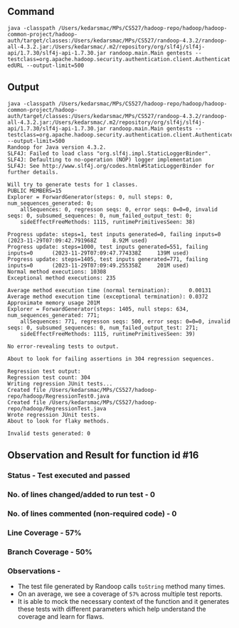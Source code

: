 ## Command

`java -classpath /Users/kedarsmac/MPs/CS527/hadoop-repo/hadoop/hadoop-common-project/hadoop-auth/target/classes:/Users/kedarsmac/MPs/CS527/randoop-4.3.2/randoop-all-4.3.2.jar:/Users/kedarsmac/.m2/repository/org/slf4j/slf4j-api/1.7.30/slf4j-api-1.7.30.jar randoop.main.Main gentests --testclass=org.apache.hadoop.security.authentication.client.AuthenticatedURL --output-limit=500`

## Output

```
java -classpath /Users/kedarsmac/MPs/CS527/hadoop-repo/hadoop/hadoop-common-project/hadoop-auth/target/classes:/Users/kedarsmac/MPs/CS527/randoop-4.3.2/randoop-all-4.3.2.jar:/Users/kedarsmac/.m2/repository/org/slf4j/slf4j-api/1.7.30/slf4j-api-1.7.30.jar randoop.main.Main gentests --testclass=org.apache.hadoop.security.authentication.client.AuthenticatedURL --output-limit=500
Randoop for Java version 4.3.2.
SLF4J: Failed to load class "org.slf4j.impl.StaticLoggerBinder".
SLF4J: Defaulting to no-operation (NOP) logger implementation
SLF4J: See http://www.slf4j.org/codes.html#StaticLoggerBinder for further details.

Will try to generate tests for 1 classes.
PUBLIC MEMBERS=15
Explorer = ForwardGenerator(steps: 0, null steps: 0, num_sequences_generated: 0;
    allSequences: 0, regresson seqs: 0, error seqs: 0=0=0, invalid seqs: 0, subsumed_sequences: 0, num_failed_output_test: 0;
    sideEffectFreeMethods: 1115, runtimePrimitivesSeen: 38)

Progress update: steps=1, test inputs generated=0, failing inputs=0      (2023-11-29T07:09:42.791968Z     8.92M used)
Progress update: steps=1000, test inputs generated=551, failing inputs=0      (2023-11-29T07:09:47.774338Z     139M used)
Progress update: steps=1405, test inputs generated=771, failing inputs=0      (2023-11-29T07:09:49.255358Z     201M used)
Normal method executions: 10308
Exceptional method executions: 235

Average method execution time (normal termination):      0.00131
Average method execution time (exceptional termination): 0.0372
Approximate memory usage 201M
Explorer = ForwardGenerator(steps: 1405, null steps: 634, num_sequences_generated: 771;
    allSequences: 771, regresson seqs: 500, error seqs: 0=0=0, invalid seqs: 0, subsumed_sequences: 0, num_failed_output_test: 271;
    sideEffectFreeMethods: 1115, runtimePrimitivesSeen: 39)

No error-revealing tests to output.

About to look for failing assertions in 304 regression sequences.

Regression test output:
Regression test count: 304
Writing regression JUnit tests...
Created file /Users/kedarsmac/MPs/CS527/hadoop-repo/hadoop/RegressionTest0.java
Created file /Users/kedarsmac/MPs/CS527/hadoop-repo/hadoop/RegressionTest.java
Wrote regression JUnit tests.
About to look for flaky methods.

Invalid tests generated: 0
```

## Observation and Result for function id #16

### Status - Test executed and passed

### No. of lines changed/added to run test - 0

### No. of lines commented (non-required code) - 0

### Line Coverage - 57%

### Branch Coverage - 50%

### Observations -

- The test file generated by Randoop calls `toString` method many times.
- On an average, we see a coverage of `57%` across multiple test reports.
- It is able to mock the necessary context of the function and it generates these tests with different parameters which help understand the coverage and learn for flaws.
